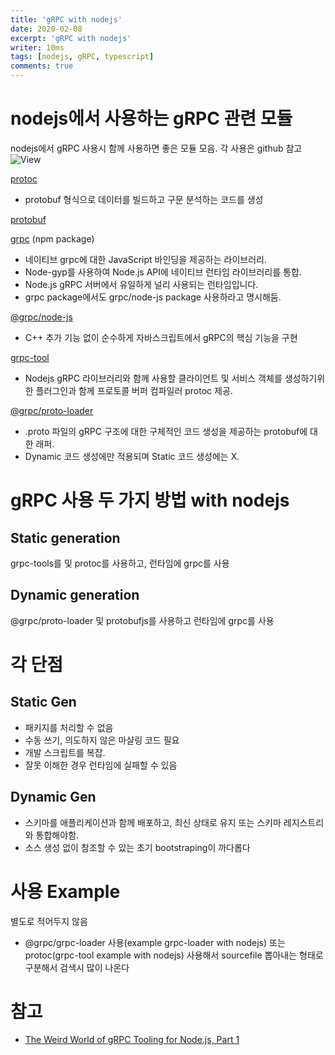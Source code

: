 ```yaml
---
title: 'gRPC with nodejs'
date: 2020-02-08
excerpt: 'gRPC with nodejs'
writer: 10ms
tags: [nodejs, gRPC, typescript]
comments: true
---
```


# nodejs에서 사용하는 gRPC 관련 모듈

nodejs에서 gRPC 사용시 함께 사용하면 좋은 모듈 모음. 각 사용은 github 참고
![View](https://miro.medium.com/max/1400/1*p_QcseGcBr2uScOsRxlEag.png)

[protoc](https://github.com/protocolbuffers/protobuf)

- protobuf 형식으로 데이터를 빌드하고 구문 분석하는 코드를 생성

[protobuf](https://github.com/protobufjs/protobuf.js)

[grpc](https://www.npmjs.com/package/grpc) (npm package)

- 네이티브 grpc에 대한 JavaScript 바인딩을 제공하는 라이브러리.
- Node-gyp를 사용하여 Node.js API에 네이티브 런타임 라이브러리를 통합.
- Node.js gRPC 서버에서 유일하게 널리 사용되는 런타임입니다.
- grpc package에서도 grpc/node-js package 사용하라고 명시해둠.

[@grpc/node-js](https://www.npmjs.com/package/@grpc/grpc-js)

- C++ 추가 기능 없이 순수하게 자바스크립트에서 gRPC의 핵심 기능을 구현

[grpc-tool](https://github.com/grpc/grpc-node/tree/master/packages/grpc-tools)

- Nodejs gRPC 라이브러리와 함께 사용할 클라이언트 및 서비스 객체를 생성하기위한 플러그인과 함께 프로토콜 버퍼 컴파일러 protoc 제공.

[@grpc/proto-loader](https://www.npmjs.com/package/@grpc/proto-loader)

- .proto 파일의 gRPC 구조에 대한 구체적인 코드 생성을 제공하는 protobuf에 대한 래퍼.
- Dynamic 코드 생성에만 적용되며 Static 코드 생성에는 X.

# gRPC 사용 두 가지 방법 with nodejs

## Static generation

grpc-tools를 및 protoc를 사용하고, 런타임에 grpc를 사용

## Dynamic generation

@grpc/proto-loader 및 protobufjs를 사용하고 런타임에 grpc를 사용

# 각 단점

## Static Gen

- 패키지를 처리할 수 없음
- 수동 쓰기, 의도하지 않은 마샬링 코드 필요
- 개발 스크립트를 복잡.
- 잘못 이해한 경우 런타임에 실패할 수 있음

## Dynamic Gen

- 스키마를 애플리케이션과 함께 배포하고, 최신 상태로 유지 또는 스키마 레지스트리와 통합해야함.
- 소스 생성 없이 참조할 수 있는 초기 bootstraping이 까다롭다

# 사용 Example

별도로 적어두지 않음

- @grpc/grpc-loader 사용(example grpc-loader with nodejs) 또는 protoc(grpc-tool example with nodejs) 사용해서 sourcefile 뽑아내는 형태로 구분해서 검색시 많이 나온다

# 참고

- [The Weird World of gRPC Tooling for Node.js, Part 1](https://medium.com/expedia-group-tech/the-weird-world-of-grpc-tooling-for-node-js-part-1-40a442966876)

<!-- <body oncontextmenu="return false" onselectstart="return false" ondragstart="return false" onkeydown="return false"> -->
